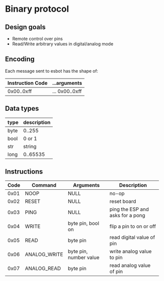 # Binary protocol

## Design goals

- Remote control over pins
- Read/Write arbitrary values in digital/analog mode

## Encoding

Each message sent to esbot has the shape of:

| Instruction Code | ...arguments |
|--|--|
| 0x00..0xff | ... 0x00..0xff |

## Data types

| type | description |
|--|--|
| byte    | 0..255 |
| bool    | 0 or 1 |
| str     | string |
| long    | 0..65535 |

## Instructions

| Code | Command | Arguments | Description |
|--|--|--|--|
| 0x01 | NOOP | NULL | no-op |
| 0x02 | RESET | NULL | reset board |
| 0x03 | PING | NULL | ping the ESP and asks for a pong |
| 0x04 | WRITE | byte pin, bool on | flip a pin to on or off |
| 0x05 | READ | byte pin | read digital value of pin |
| 0x06 | ANALOG_WRITE | byte pin, number value | write analog value to pin |
| 0x07 | ANALOG_READ | byte pin | read analog value of pin |





